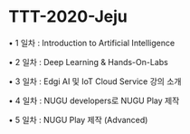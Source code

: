 # TTT-2020-Jeju
• 1 일차 : Introduction to Artificial Intelligence

• 2 일차 : Deep Learning & Hands-On-Labs

• 3 일차 : Edgi AI 및 IoT Cloud Service 강의 소개

• 4 일차 : NUGU developers로 NUGU Play 제작

• 5 일차 : NUGU Play 제작 (Advanced)
